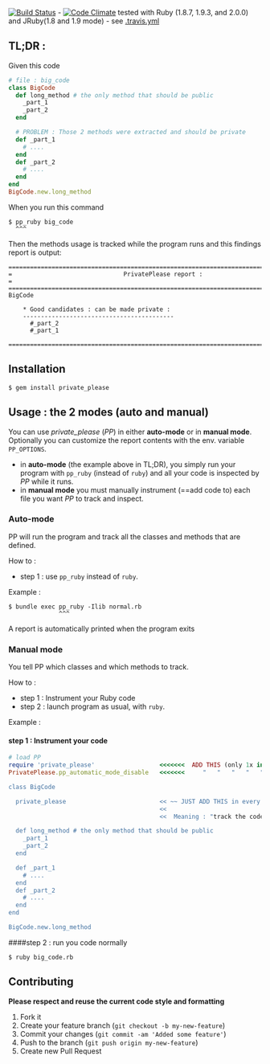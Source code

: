 [![Build Status](https://travis-ci.org/alainravet/private_please.png?branch=master)](https://travis-ci.org/alainravet/private_please) -
[![Code Climate](https://codeclimate.com/github/alainravet/private_please.png)](https://codeclimate.com/github/alainravet/private_please)
tested with Ruby (1.8.7, 1.9.3, and 2.0.0) and JRuby(1.8 and 1.9 mode) - see [.travis.yml](.travis.yml)

## TL;DR :
Given this code
```ruby
# file : big_code
class BigCode
  def long_method # the only method that should be public
    _part_1
    _part_2
  end

  # PROBLEM : Those 2 methods were extracted and should be private
  def _part_1
    # ....
  end
  def _part_2
    # ....
  end
end
BigCode.new.long_method
```
When you run this command
```
$ pp_ruby big_code
  ^^^
```
Then the methods usage is tracked while the program runs and this findings report is output:
```
====================================================================================
=                               PrivatePlease report :                             =
====================================================================================
BigCode

    * Good candidates : can be made private :
    ------------------------------------------
      #_part_2
      #_part_1

====================================================================================
```

## Installation
```
$ gem install private_please
```

## Usage : the 2 modes (auto and manual)

You can use *private_please* (*PP*) in either **auto-mode** or in **manual mode**.  
Optionally you can customize the report contents with the env. variable ```PP_OPTIONS```.

- in **auto-mode** (the example above in TL;DR), you simply run your program with ```pp_ruby``` (instead of ```ruby```) and all your code is inspected by *PP* while it runs.
- in **manual mode** you must manually instrument (==add code to) each file you want *PP* to track and inspect.


### Auto-mode
PP will run the program and track all the classes and methods that are defined.

How to :  
- step 1 : use ```pp_ruby``` instead of ```ruby```.

Example : 
```
$ bundle exec pp_ruby -Ilib normal.rb 
              ^^^
```
A report is automatically printed when the program exits


### Manual mode
You tell PP which classes and which methods to track.

How to :  
- step 1 : Instrument your Ruby code
- step 2 : launch program as usual, with ```ruby```.


Example :
#### step 1 : Instrument your code
```ruby
# load PP
require 'private_please'                  <<<<<<<  ADD THIS (only 1x in the whole program)
PrivatePlease.pp_automatic_mode_disable   <<<<<<<     "   "   "   "   "   "   "   "   "

class BigCode

  private_please                          << ~~ JUST ADD THIS in every file you want PP to inspect
                                          <<    
                                          <<  Meaning : "track the code below"

  def long_method # the only method that should be public
    _part_1
    _part_2
  end

  def _part_1
    # ....
  end
  def _part_2
    # ....
  end
end

BigCode.new.long_method
```

####step 2 : run you code normally
```
$ ruby big_code.rb
```


## Contributing
**Please respect and reuse the current code style and formatting**

1. Fork it
2. Create your feature branch (`git checkout -b my-new-feature`)
3. Commit your changes (`git commit -am 'Added some feature'`)
4. Push to the branch (`git push origin my-new-feature`)
5. Create new Pull Request
